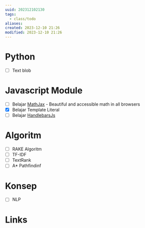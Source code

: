 ```yaml
---
uuid: 202312102130
tags:
  - class/todo
aliases:
created: 2023-12-10 21:26
modified: 2023-12-10 21:26
---
```

# Python
- [ ] Text blob

# Javascript Module
- [ ] Belajar [MathJax](https://www.mathjax.org/) - Beautiful and accessible math in all browsers
- [x] Belajar Template Literal
- [ ] Belajar [HandlebarsJs](https://handlebarsjs.com/)

# Algoritm
- [ ] RAKE Algoritm
- [ ] TF-IDF
- [ ] TextRank
- [ ] A* Pathfindinf

# Konsep
- [ ] NLP
# Links
